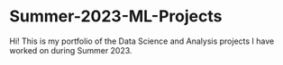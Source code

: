# Summer-2023-ML-Projects

Hi! This is my portfolio of the Data Science and Analysis projects I have worked on during Summer 2023.
